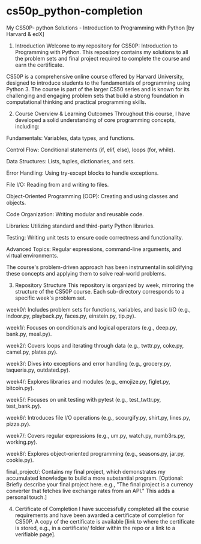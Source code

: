 # cs50p_python-completion
My CS50P- python Solutions - Introduction to Programming with Python [by Harvard &amp; edX] 


1. Introduction
Welcome to my repository for CS50P: Introduction to Programming with Python. This repository contains my solutions to all the problem sets and final project required to complete the course and earn the certificate.

CS50P is a comprehensive online course offered by Harvard University, designed to introduce students to the fundamentals of programming using Python 3. The course is part of the larger CS50 series and is known for its challenging and engaging problem sets that build a strong foundation in computational thinking and practical programming skills.

2. Course Overview & Learning Outcomes
Throughout this course, I have developed a solid understanding of core programming concepts, including:

Fundamentals: Variables, data types, and functions.

Control Flow: Conditional statements (if, elif, else), loops (for, while).

Data Structures: Lists, tuples, dictionaries, and sets.

Error Handling: Using try-except blocks to handle exceptions.

File I/O: Reading from and writing to files.

Object-Oriented Programming (OOP): Creating and using classes and objects.

Code Organization: Writing modular and reusable code.

Libraries: Utilizing standard and third-party Python libraries.

Testing: Writing unit tests to ensure code correctness and functionality.

Advanced Topics: Regular expressions, command-line arguments, and virtual environments.

The course's problem-driven approach has been instrumental in solidifying these concepts and applying them to solve real-world problems.

3. Repository Structure
This repository is organized by week, mirroring the structure of the CS50P course. Each sub-directory corresponds to a specific week's problem set.

week0/: Includes problem sets for functions, variables, and basic I/O (e.g., indoor.py, playback.py, faces.py, einstein.py, tip.py).

week1/: Focuses on conditionals and logical operators (e.g., deep.py, bank.py, meal.py).

week2/: Covers loops and iterating through data (e.g., twttr.py, coke.py, camel.py, plates.py).

week3/: Dives into exceptions and error handling (e.g., grocery.py, taqueria.py, outdated.py).

week4/: Explores libraries and modules (e.g., emojize.py, figlet.py, bitcoin.py).

week5/: Focuses on unit testing with pytest (e.g., test_twttr.py, test_bank.py).

week6/: Introduces file I/O operations (e.g., scourgify.py, shirt.py, lines.py, pizza.py).

week7/: Covers regular expressions (e.g., um.py, watch.py, numb3rs.py, working.py).

week8/: Explores object-oriented programming (e.g., seasons.py, jar.py, cookie.py).

final_project/: Contains my final project, which demonstrates my accumulated knowledge to build a more substantial program. [Optional: Briefly describe your final project here. e.g., "The final project is a currency converter that fetches live exchange rates from an API." This adds a personal touch.]

4. Certificate of Completion
I have successfully completed all the course requirements and have been awarded a certificate of completion for CS50P. A copy of the certificate is available [link to where the certificate is stored, e.g., in a certificate/ folder within the repo or a link to a verifiable page].
